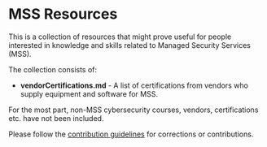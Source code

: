 # MSS Resources

This is a collection of resources that might prove useful for people interested in knowledge and skills related to Managed Security Services (MSS). 

The collection consists of:

* **vendorCertifications.md** - A list of certifications from vendors who supply equipment and software for MSS.


For the most part, non-MSS cybersecurity courses, vendors, certifications etc. have not been included.

Please follow the [contribution guidelines](/howToContribute.md) for corrections or contributions.



